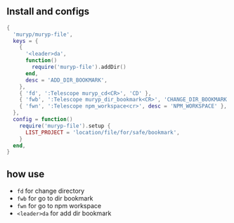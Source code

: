 ## Install and configs

```lua
{
  'muryp/muryp-file',
  keys = {
    {
      '<leader>da',
      function()
        require('muryp-file').addDir()
      end,
      desc = 'ADD_DIR_BOOKMARK',
    },
    { 'fd', ':Telescope muryp_cd<CR>', 'CD' },
    { 'fwb', ':Telescope muryp_dir_bookmark<CR>', 'CHANGE_DIR_BOOKMARK' },
    { 'fwn', ':Telescope npm_workspace<cr>', desc = 'NPM_WORKSPACE' },
  },
  config = function()
    require('muryp-file').setup {
      LIST_PROJECT = 'location/file/for/safe/bookmark',
    }
  end,
}
```

## how use

- `fd` for change directory
- `fwb` for go to dir bookmark
- `fwn` for go to npm workspace
- `<leader>da` for add dir bookmark